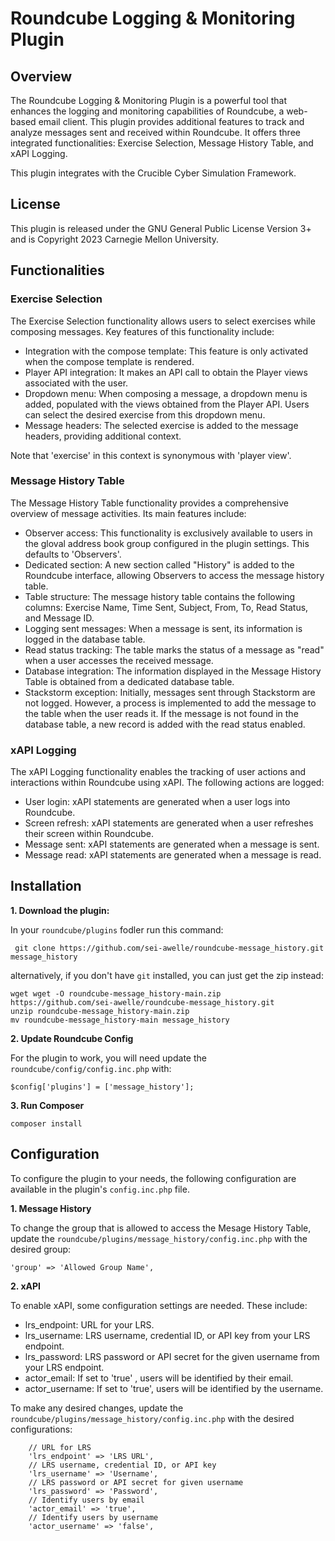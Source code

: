 # Roundcube Logging & Monitoring Plugin
## Overview
The Roundcube Logging & Monitoring Plugin is a powerful tool that enhances the logging and monitoring capabilities of Roundcube, a web-based email client. This plugin provides additional features to track and analyze messages sent and received within Roundcube. It offers three integrated functionalities: Exercise Selection, Message History Table, and xAPI Logging.

This plugin integrates with the Crucible Cyber Simulation Framework.

## License 
This plugin is released under the GNU General Public License Version 3+ and is Copyright 2023 Carnegie Mellon University.

## Functionalities

### Exercise Selection
The Exercise Selection functionality allows users to select exercises while composing messages. Key features of this functionality include:

- Integration with the compose template: This feature is only activated when the compose template is rendered. 
- Player API integration: It makes an API call to obtain the Player views associated with the user.
- Dropdown menu: When composing a message, a dropdown menu is added, populated with the views obtained from the Player API. Users can select the desired exercise from this dropdown menu.
- Message headers: The selected exercise is added to the message headers, providing additional context.

Note that 'exercise' in this context is synonymous with 'player view'.

### Message History Table
The Message History Table functionality provides a comprehensive overview of message activities. Its main features include:

- Observer access: This functionality is exclusively available to users in the gloval address book group configured in the plugin settings. This defaults to 'Observers'.
- Dedicated section: A new section called "History" is added to the Roundcube interface, allowing Observers to access the message history table.
- Table structure: The message history table contains the following columns: Exercise Name, Time Sent, Subject, From, To, Read Status, and Message ID.
- Logging sent messages: When a message is sent, its information is logged in the database table.
- Read status tracking: The table marks the status of a message as "read" when a user accesses the received message.
- Database integration: The information displayed in the Message History Table is obtained from a dedicated database table.
- Stackstorm exception: Initially, messages sent through Stackstorm are not logged. However, a process is implemented to add the message to the table when the user reads it. If the message is not found in the database table, a new record is added with the read status enabled.

### xAPI Logging
The xAPI Logging functionality enables the tracking of user actions and interactions within Roundcube using xAPI. The following actions are logged:

- User login: xAPI statements are generated when a user logs into Roundcube.
- Screen refresh: xAPI statements are generated when a user refreshes their screen within Roundcube.
- Message sent: xAPI statements are generated when a message is sent.
- Message read: xAPI statements are generated when a message is read.

## Installation

**1. Download the plugin:**

In your ```roundcube/plugins``` fodler run this command:

``` git clone https://github.com/sei-awelle/roundcube-message_history.git message_history```

alternatively, if you don't have ```git``` installed, you can just get the zip instead:

``` 
wget wget -O roundcube-message_history-main.zip https://github.com/sei-awelle/roundcube-message_history.git
unzip roundcube-message_history-main.zip 
mv roundcube-message_history-main message_history
```

**2. Update Roundcube Config**

For the plugin to work, you will need update the ```roundcube/config/config.inc.php``` with:

```$config['plugins'] = ['message_history'];```

**3. Run Composer**

```composer install```

## Configuration

To configure the plugin to your needs, the following configuration are available in the plugin's ```config.inc.php``` file. 

**1. Message History**

To change the group that is allowed to access the Mesage History Table, update the ```roundcube/plugins/message_history/config.inc.php``` with the desired group:

```'group' => 'Allowed Group Name', ```

**2. xAPI**

To enable xAPI, some configuration settings are needed. These include:

-   lrs_endpoint: URL for your LRS.
-   lrs_username: LRS username, credential ID, or API key from your LRS endpoint.
-   lrs_password: LRS password or API secret for the given username from your LRS endpoint.
-   actor_email: If set to 'true' , users will be identified by their email.
-   actor_username: If set to 'true', users will be identified by the username.

To make any desired changes, update the ```roundcube/plugins/message_history/config.inc.php``` with the desired configurations:

```
    // URL for LRS
    'lrs_endpoint' => 'LRS URL',
    // LRS username, credential ID, or API key
    'lrs_username' => 'Username',
    // LRS password or API secret for given username
    'lrs_password' => 'Password',
    // Identify users by email
    'actor_email' => 'true',
    // Identify users by username
    'actor_username' => 'false',
```



